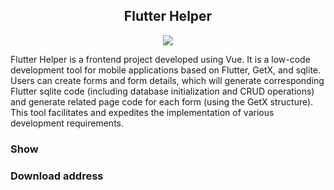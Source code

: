 <div style="text-align: center;">

## Flutter Helper

[![](https://img.shields.io/badge/Doc-ZH-gray.svg?longCache=true&colorB=green)](./README.md)


</div>

Flutter Helper is a frontend project developed using Vue. It is a low-code development tool for mobile applications based on Flutter, GetX, and sqlite. Users can create forms and form details, which will generate corresponding Flutter sqlite code (including database initialization and CRUD operations) and generate related page code for each form (using the GetX structure). This tool facilitates and expedites the implementation of various development requirements.

### Show
### Download address